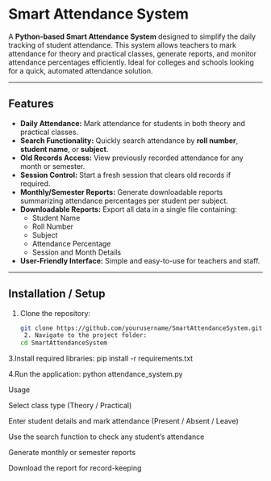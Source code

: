 # Smart Attendance System

A **Python-based Smart Attendance System** designed to simplify the daily tracking of student attendance. This system allows teachers to mark attendance for theory and practical classes, generate reports, and monitor attendance percentages efficiently. Ideal for colleges and schools looking for a quick, automated attendance solution.

---

## **Features**

- **Daily Attendance:** Mark attendance for students in both theory and practical classes.
- **Search Functionality:** Quickly search attendance by **roll number**, **student name**, or **subject**.
- **Old Records Access:** View previously recorded attendance for any month or semester.
- **Session Control:** Start a fresh session that clears old records if required.
- **Monthly/Semester Reports:** Generate downloadable reports summarizing attendance percentages per student per subject.
- **Downloadable Reports:** Export all data in a single file containing:
  - Student Name  
  - Roll Number  
  - Subject  
  - Attendance Percentage  
  - Session and Month Details
- **User-Friendly Interface:** Simple and easy-to-use for teachers and staff.

---

## **Installation / Setup**

1. Clone the repository:
   ```bash
   git clone https://github.com/yourusername/SmartAttendanceSystem.git
    2. Navigate to the project folder:
   cd SmartAttendanceSystem

3.Install required libraries:
pip install -r requirements.txt

4.Run the application:
python attendance_system.py


Usage

Select class type (Theory / Practical)

Enter student details and mark attendance (Present / Absent / Leave)

Use the search function to check any student’s attendance

Generate monthly or semester reports

Download the report for record-keeping



